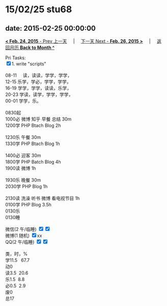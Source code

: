 # 15/02/25 stu68

date: 2015-02-25 00:00:00
---
[**< Feb. 24, 2015** - Prev 上一天](/lifelogs/2015/02/d24.md) &nbsp; &nbsp; | &nbsp; &nbsp; [下一天 Next - **Feb. 26, 2015 >**](/lifelogs/2015/02/d26.md) &nbsp; &nbsp; |  &nbsp; &nbsp; [返回月历 **Back to Month ^**](/lifelogs/2015/02/index.md)
<br/><div>Pri Tasks:<br/><input type="checkbox" checked="true"/>1. write "scripts"<div><br/></div>08-11     读，读读，学学，学学，<br/>12-15 乐学，学必，学学，学学，</div><div>16-19 学学，学学，读读，乐学，<br/>20-23 学读，读学，学学，学学，</div><div>00-01 学学，乐。<br/><div><br/></div>0830起<br/>1000必 微博 知乎 早餐 总结 30m<br/>1200学 PHP Btach Blog 2h<div><br/></div>1230乐 午餐 30m</div><div><div>1330学 PHP Btach Blog 1h</div><div><br/></div><div>1400必 迎客 30m</div>1800学 PHP Batch Blog 4h<div>1900读 微博 1h</div><div><br/></div>1930乐 晚餐 30m<br/>2030学 PHP Blog 1h<div><br/></div><div>2130读 洗澡 听书 微博 看电视节目 1h</div><div>0100学 PHP Blog 3.5h</div><div>0130乐</div>0130睡</div><div><br/>微信(2 午/临睡) <input type="checkbox" checked="true"/><input type="checkbox" checked="false"/><br/>微博(1 随机) <input type="checkbox" checked="true"/>xx<br/>QQ(2 午/临睡) <input type="checkbox" checked="true"/><input type="checkbox" checked="true"/><br/><div><br/></div>类，时，%<br/>学11.5   67.7<br/>动0<br/>读3.5  20.6<br/>乐1.5  8.8<br/>必0.5  2.9<br/>废0<br/>总17</div>
